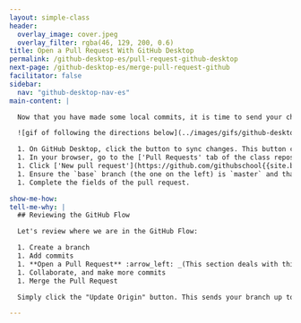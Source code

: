 ```yaml
---
layout: simple-class
header:
  overlay_image: cover.jpeg
  overlay_filter: rgba(46, 129, 200, 0.6)
title: Open a Pull Request With GitHub Desktop
permalink: /github-desktop-es/pull-request-github-desktop
next-page: /github-desktop-es/merge-pull-request-github
facilitator: false
sidebar:
  nav: "github-desktop-nav-es"
main-content: |

  Now that you have made some local commits, it is time to send your changes to the remote copy of your repository on GitHub.com and open a pull request.

  ![gif of following the directions below](../images/gifs/github-desktop/opening-a-pr.gif)

  1. On GitHub Desktop, click the button to sync changes. This button changes states based on the changes that have been made in your local repository and on the remote. If no other changes have been made, it will read **Publish Branch**.
  1. In your browser, go to the ['Pull Requests' tab of the class repository](https://github.com/githubschool{{site.baseurl}}-github-pages/pulls).
  1. Click ['New pull request'](https://github.com/githubschool{{site.baseurl}}-github-pages/compare).
  1. Ensure the `base` branch (the one on the left) is `master` and that the `compare` branch (the one on the right) is the one you created on GitHub Desktop.
  1. Complete the fields of the pull request.

show-me-how:
tell-me-why: |
  ## Reviewing the GitHub Flow

  Let's review where we are in the GitHub Flow:

  1. Create a branch
  1. Add commits
  1. **Open a Pull Request** :arrow_left: _(This section deals with this step.)_
  1. Collaborate, and make more commits
  1. Merge the Pull Request

  Simply click the "Update Origin" button. This sends your branch up to GitHub. Then, you open the Pull Request there!

---
```

